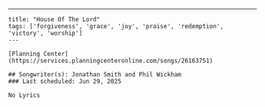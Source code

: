 ---
    title: "House Of The Lord"
    tags: ['forgiveness', 'grace', 'joy', 'praise', 'redemption', 'victory', 'worship']
    ---

    [Planning Center](https://services.planningcenteronline.com/songs/26163751)

    ## Songwriter(s): Jonathan Smith and Phil Wickham
    ### Last scheduled: Jun 29, 2025          

    No Lyrics
    